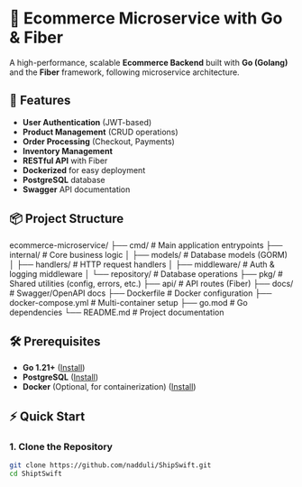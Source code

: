 # 🛒 Ecommerce Microservice with Go & Fiber

A high-performance, scalable **Ecommerce Backend** built with **Go (Golang)** and the **Fiber** framework, following microservice architecture.

## 🚀 Features
- **User Authentication** (JWT-based)
- **Product Management** (CRUD operations)
- **Order Processing** (Checkout, Payments)
- **Inventory Management**
- **RESTful API** with Fiber
- **Dockerized** for easy deployment
- **PostgreSQL** database
- **Swagger** API documentation

## 📦 Project Structure

ecommerce-microservice/
├── cmd/ # Main application entrypoints
├── internal/ # Core business logic
│ ├── models/ # Database models (GORM)
│ ├── handlers/ # HTTP request handlers
│ ├── middleware/ # Auth & logging middleware
│ └── repository/ # Database operations
├── pkg/ # Shared utilities (config, errors, etc.)
├── api/ # API routes (Fiber)
├── docs/ # Swagger/OpenAPI docs
├── Dockerfile # Docker configuration
├── docker-compose.yml # Multi-container setup
├── go.mod # Go dependencies
└── README.md # Project documentation


## 🛠️ Prerequisites
- **Go 1.21+** ([Install](https://go.dev/dl/))
- **PostgreSQL** ([Install](https://www.postgresql.org/download/))
- **Docker** (Optional, for containerization) ([Install](https://docs.docker.com/get-docker/))

## ⚡ Quick Start

### 1. Clone the Repository
```bash
git clone https://github.com/nadduli/ShipSwift.git
cd ShiptSwift